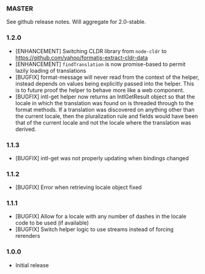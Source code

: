 ### MASTER

See github release notes.  Will aggregate for 2.0-stable.

### 1.2.0

* [ENHANCEMENT] Switching CLDR library from `node-cldr` to https://github.com/yahoo/formatjs-extract-cldr-data
* [ENHANCEMENT] `findTranslation` is now promise-based to permit lazily loading of translations
* [BUGFIX] format-message will never read from the context of the helper, instead depends on values being explicitly passed into the helper.  This is to future proof the helper to behave more like a web component.
* [BUGFIX] intl-get helper now returns an IntlGetResult object so that the locale in which the translation was found on is threaded through to the format methods.  If a translation was discovered on anything other than the current locale, then the pluralization rule and fields would have been that of the current locale and not the locale where the translation was derived.

### 1.1.3

* [BUGFIX] intl-get was not properly updating when bindings changed

### 1.1.2

* [BUGFIX] Error when retrieving locale object fixed

### 1.1.1

* [BUGFIX] Allow for a locale with any number of dashes in the locale code to be used (if available)
* [BUGFIX] Switch helper logic to use streams instead of forcing rerenders

### 1.0.0

* Initial release
